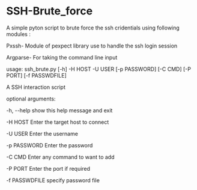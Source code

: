 # SSH-Brute_force

A simple pyton script to brute force the ssh cridentials using following modules :

Pxssh-  Module of pexpect library use to handle the ssh login session

Argparse- For taking the command line input

usage: ssh_brute.py [-h] -H HOST -U USER [-p PASSWORD] [-C CMD] [-P PORT] [-f PASSWDFILE]

A SSH interaction script

optional arguments:
  
  -h, --help     show this help message and exit
  
  -H HOST        Enter the target host to connect
  
  -U USER        Enter the username
  
  -p PASSWORD    Enter the password
  
  -C CMD         Enter any command to want to add
  
  -P PORT        Enter the port if required
  
  -f PASSWDFILE  specify password file
